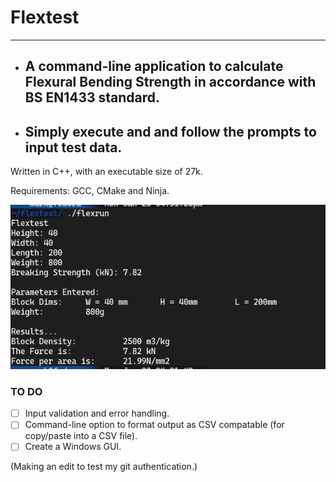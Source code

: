 # Flextest
___

* ## A command-line application to calculate Flexural Bending Strength in accordance with BS EN1433 standard.

* ## Simply execute and and follow the prompts to input test data.

Written in C++, with an executable size of 27k.

Requirements: GCC, CMake and Ninja.

![Example test run](/images/test-run.png)

### TO DO
- [ ] Input validation and error handling.
- [ ] Command-line option to format output as CSV compatable (for copy/paste into a CSV file).
- [ ] Create a Windows GUI.

(Making an edit to test my git authentication.)